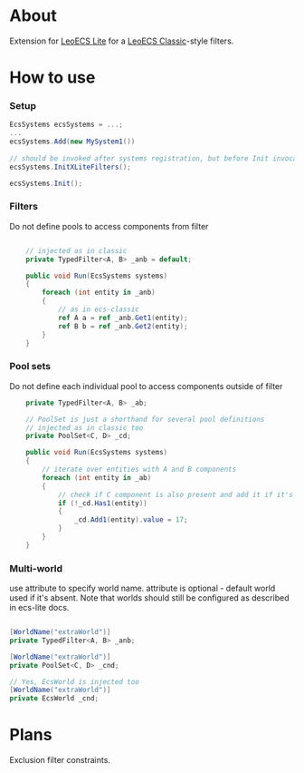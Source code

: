 # About

Extension for [LeoECS Lite](https://github.com/Leopotam/ecslite) for a [LeoECS Classic](https://github.com/Leopotam/ecs)-style filters.

# How to use

### Setup
```c#
EcsSystems ecsSystems = ...;
...
ecsSystems.Add(new MySystem1())
    
// should be invoked after systems registration, but before Init invocation
ecsSystems.InitXLiteFilters();

ecsSystems.Init();

```

### Filters 
Do not define pools to access components from filter
```c#

    // injected as in classic
    private TypedFilter<A, B> _anb = default;

    public void Run(EcsSystems systems)
    {
        foreach (int entity in _anb)
        {
            // as in ecs-classic
            ref A a = ref _anb.Get1(entity);
            ref B b = ref _anb.Get2(entity);
        }
    }
```

### Pool sets
Do not define each individual pool to access components outside of filter
```c#
    private TypedFilter<A, B> _ab;

    // PoolSet is just a shorthand for several pool definitions
    // injected as in classic too
    private PoolSet<C, D> _cd;

    public void Run(EcsSystems systems)
    {
        // iterate over entities with A and B components
        foreach (int entity in _ab)
        {
            // check if C component is also present and add it if it's not present (positional access as in ecs-classic)
            if (!_cd.Has1(entity))
            {
                _cd.Add1(entity).value = 17;
            }
        }
    }
```

### Multi-world
use attribute to specify world name. attribute is optional - default world used if it's absent. Note that worlds should still be configured as described in ecs-lite docs.
```c#

[WorldName("extraWorld")]
private TypedFilter<A, B> _anb;

[WorldName("extraWorld")]
private PoolSet<C, D> _cnd;

// Yes, EcsWorld is injected too
[WorldName("extraWorld")]
private EcsWorld _cnd;
```

# Plans

Exclusion filter constraints.
